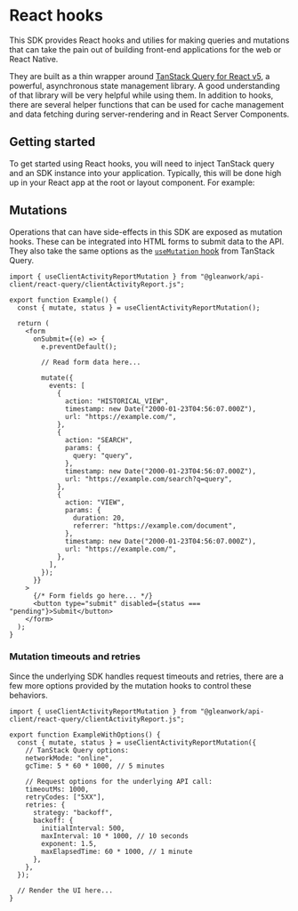 # React hooks

This SDK provides React hooks and utilies for making queries and mutations that
can take the pain out of building front-end applications for the web or React
Native.

They are built as a thin wrapper around [TanStack Query for React v5][rq], a
powerful, asynchronous state management library. A good understanding of that
library will be very helpful while using them. In addition to hooks, there are
several helper functions that can be used for cache management and data fetching
during server-rendering and in React Server Components.

## Getting started

To get started using React hooks, you will need to inject TanStack query and an
SDK instance into your application. Typically, this will be done high up in
your React app at the root or layout component. For example:



## Mutations

Operations that can have side-effects in this SDK are exposed as mutation hooks.
These can be integrated into HTML forms to submit data to the API. They also
take the same options as the [`useMutation` hook][use-mutation] from TanStack
Query.

[use-mutation]: https://tanstack.com/query/v5/docs/framework/react/reference/useMutation

```tsx
import { useClientActivityReportMutation } from "@gleanwork/api-client/react-query/clientActivityReport.js";

export function Example() {
  const { mutate, status } = useClientActivityReportMutation();

  return (
    <form
      onSubmit={(e) => {
        e.preventDefault();

        // Read form data here...

        mutate({
          events: [
            {
              action: "HISTORICAL_VIEW",
              timestamp: new Date("2000-01-23T04:56:07.000Z"),
              url: "https://example.com/",
            },
            {
              action: "SEARCH",
              params: {
                query: "query",
              },
              timestamp: new Date("2000-01-23T04:56:07.000Z"),
              url: "https://example.com/search?q=query",
            },
            {
              action: "VIEW",
              params: {
                duration: 20,
                referrer: "https://example.com/document",
              },
              timestamp: new Date("2000-01-23T04:56:07.000Z"),
              url: "https://example.com/",
            },
          ],
        });
      }}
    >
      {/* Form fields go here... */} 
      <button type="submit" disabled={status === "pending"}>Submit</button>
    </form>
  );
}
``` 

### Mutation timeouts and retries

Since the underlying SDK handles request timeouts and retries, there are a few
more options provided by the mutation hooks to control these behaviors.

```tsx
import { useClientActivityReportMutation } from "@gleanwork/api-client/react-query/clientActivityReport.js";

export function ExampleWithOptions() {
  const { mutate, status } = useClientActivityReportMutation({
    // TanStack Query options:
    networkMode: "online",
    gcTime: 5 * 60 * 1000, // 5 minutes

    // Request options for the underlying API call:
    timeoutMs: 1000,
    retryCodes: ["5XX"],
    retries: {
      strategy: "backoff",
      backoff: {
        initialInterval: 500,
        maxInterval: 10 * 1000, // 10 seconds
        exponent: 1.5,
        maxElapsedTime: 60 * 1000, // 1 minute
      },
    },
  });

  // Render the UI here...
}
```


[rq]: https://tanstack.com/query/v5/docs/framework/react/overview